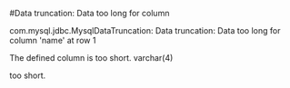 #Data truncation: Data too long for column

com.mysql.jdbc.MysqlDataTruncation: Data truncation: Data too long for column 'name' at row 1

The defined column is too short.  varchar(4)

too short.